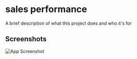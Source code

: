 
# sales performance

A brief description of what this project does and who it's for


## Screenshots

![App Screenshot](https://github.com/user-attachments/assets/ae4c8f8f-51c9-476e-bef8-a0529aa38412)

